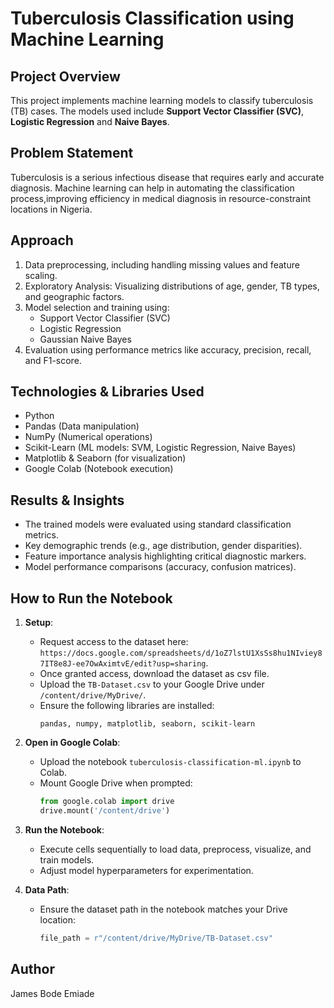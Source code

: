 # Tuberculosis Classification using Machine Learning

## Project Overview
This project implements machine learning models to classify tuberculosis (TB) cases. The models used include **Support Vector Classifier (SVC)**, **Logistic Regression** and **Naive Bayes**.

## Problem Statement
Tuberculosis is a serious infectious disease that requires early and accurate diagnosis. Machine learning can help in automating the classification process,improving efficiency in medical diagnosis in resource-constraint locations in Nigeria.

## Approach
1. Data preprocessing, including handling missing values and feature scaling.
2. Exploratory Analysis: Visualizing distributions of age, gender, TB types, and geographic factors.
3. Model selection and training using:
   - Support Vector Classifier (SVC)
   - Logistic Regression
   - Gaussian Naive Bayes
4. Evaluation using performance metrics like accuracy, precision, recall, and F1-score.

## Technologies & Libraries Used
- Python
- Pandas (Data manipulation)
- NumPy (Numerical operations)
- Scikit-Learn (ML models: SVM, Logistic Regression, Naive Bayes)
- Matplotlib & Seaborn (for visualization)
- Google Colab (Notebook execution)

## Results & Insights
- The trained models were evaluated using standard classification metrics.
- Key demographic trends (e.g., age distribution, gender disparities).
- Feature importance analysis highlighting critical diagnostic markers.
- Model performance comparisons (accuracy, confusion matrices).

## How to Run the Notebook
1. **Setup**:
   - Request access to the dataset here: `https://docs.google.com/spreadsheets/d/1oZ7lstU1XsSs8hu1NIviey87IT8e8J-ee7OwAximtvE/edit?usp=sharing`.
   - Once granted access, download the dataset as csv file.
   - Upload the `TB-Dataset.csv` to your Google Drive under `/content/drive/MyDrive/`.
   - Ensure the following libraries are installed:
     ```
     pandas, numpy, matplotlib, seaborn, scikit-learn
     ```

3. **Open in Google Colab**:
   - Upload the notebook `tuberculosis-classification-ml.ipynb` to Colab.
   - Mount Google Drive when prompted:
     ```python
     from google.colab import drive
     drive.mount('/content/drive')
     ```

4. **Run the Notebook**:
   - Execute cells sequentially to load data, preprocess, visualize, and train models.
   - Adjust model hyperparameters for experimentation.

5. **Data Path**:
   - Ensure the dataset path in the notebook matches your Drive location:
     ```python
     file_path = r"/content/drive/MyDrive/TB-Dataset.csv"
     ```

## Author
James Bode Emiade
